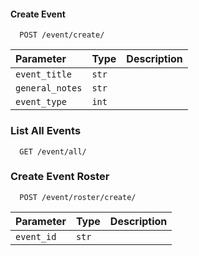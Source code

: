 #### Create Event

```https://safe-connected.onrender.com/
  POST /event/create/
```

| Parameter      | Type     | Description                       |
| :--------      | :------- | :-------------------------------- |
|`event_title`   |`str`     |                                   |
| `general_notes`| `str`    |                                   |
| `event_type   `| `int`    |                                   |

### List All Events

```https://safe-connected.onrender.com/
  GET /event/all/
```
### Create Event Roster

```https://safe-connected.onrender.com/
  POST /event/roster/create/
```

| Parameter        | Type     | Description                       |
| :--------        | :------- | :-------------------------------- |
|`event_id`           |`str`  |                                   |
